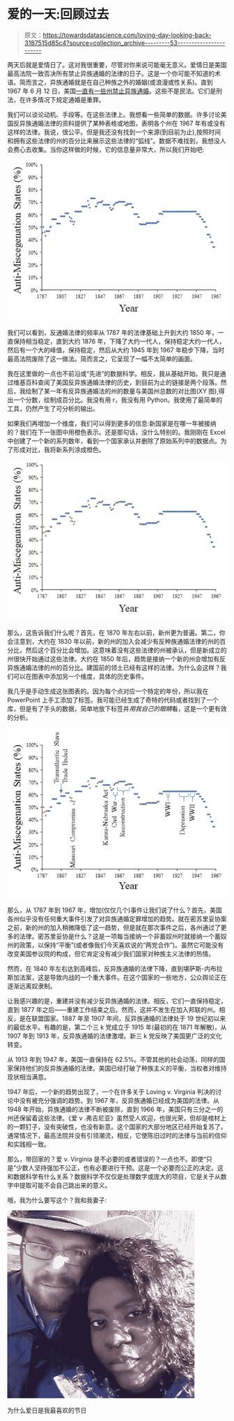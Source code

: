 # 爱的一天:回顾过去

> 原文：<https://towardsdatascience.com/loving-day-looking-back-3187515d85c4?source=collection_archive---------53----------------------->

两天后就是爱情日了。这对我很重要，尽管对你来说可能毫无意义。爱情日是美国最高法院一致否决所有禁止异族通婚的法律的日子。这是一个你可能不知道的术语。简而言之，异族通婚就是在自己种族之外的婚姻(或浪漫或性关系)。直到 1967 年 6 月 12 日，美国[一直有一些州禁止异族通婚](https://en.wikipedia.org/wiki/Anti-miscegenation_laws_in_the_United_States)。这些不是民法。它们是刑法，在许多情况下规定通婚是重罪。

我们可以谈论动机、手段等。在这些法律上。我想看一些简单的数据。许多讨论美国反异族通婚法律的资料提供了某种表格或地图，表明各个州在 1967 年有或没有这样的法律。我说，很公平。但是我还没有找到一个来源(到目前为止),按照时间和拥有这些法律的州的百分比来展示这些法律的“弧线”。数据不难找到，我想没人会费心去收集。当你这样做的时候，它的信息量非常大，所以我们开始吧:

![](img/2051dfd68f3152804ea3ca2bbfc26bf0.png)

我们可以看到，反通婚法律的频率从 1787 年的法律基础上升到大约 1850 年，一直保持相当稳定，直到大约 1876 年，下降了大约一代人，保持稳定大约一代人，然后有一个大的峰值，保持稳定，然后从大约 1945 年到 1967 年稳步下降，当时最高法院废除了这一做法。简而言之，它呈现了一幅不太简单的画面。

我在这里做的一点也不前沿或“先进”的数据科学。相反，我从基础开始。我只是通过维基百科查阅了美国反异族通婚法律的历史，到目前为止的链接是两个段落。然后，我绘制了某一年有反异族通婚法的州的数量与美国州总数的对比图(XY 图),得出一个分数，绘制成百分比。我没有用 r，我没有用 Python。我使用了最简单的工具，仍然产生了可分析的输出。

如果我们再增加一个维度，我们可以得到更多的信息:新国家是在哪一年被接纳的？我们在下一张图中用橙色表示。还是那句话，没什么特别的。我刚刚在 Excel 中创建了一个新的系列数年，看到一个国家承认并删除了原始系列中的数据点。为了形成对比，我将新系列涂成橙色。

![](img/1e7991fd438bcda56cdee8e2ebaaf02b.png)

那么，这告诉我们什么呢？首先，在 1870 年左右以前，新州更为普遍。第二，你会注意到，大约在 1830 年以前，新的州的加入会减少有反种族通婚法律的州的百分比，然后这个百分比会增加。这意味着没有这些法律的州被承认，但是新成立的州很快开始通过这些法律。大约在 1850 年后，趋势是接纳一个新的州会增加有反异族通婚法律的州的百分比。建国前的领土已经有这样的法律。为什么会这样？我们可以在图表中添加另一个维度，具体的历史事件。

我几乎是手动生成这张图表的。因为每个点对应一个特定的年份，所以我在 PowerPoint 上手工添加了标签。我可能已经生成了奇特的代码或者找到了一个库，但是有了手头的数据，简单地放下标签并*用我自己的眼睛*看，这是一个更有效的分析。

![](img/425ff016ca574f2bba1eeff2d2b97c1c.png)

那么，从 1787 年到 1967 年，增加(仅仅几个)事件让我们说了什么？首先，美国各州似乎没有任何重大事件引发了对异族通婚定罪增加的趋势。就在密苏里妥协案之前，新的州的加入稍微降低了这一趋势，但是就在那次事件之后，各州通过了更多的法律。密苏里妥协是什么？这是一项每当接纳一个非蓄奴州时就接纳一个蓄奴州的政策，以保持“平衡”(或者像我们今天喜欢说的“两党合作”)。虽然它可能没有改变美国参议院的构成，但它肯定没有减少我们国家对种族主义法律的热情。

然而，在 1840 年左右达到高峰后，反异族通婚的法律下降，直到堪萨斯-内布拉斯加法案，这是导致内战的一个重大事件。在这个国家的一些地方，公众舆论正在逐渐远离奴隶制。

让我感兴趣的是，重建并没有减少反异族通婚的法律。相反，它们一直保持稳定，直到 1877 年之后——重建工作结束之后。然而，这并不发生在加入邦联的州。相反，是在联盟国家。1887 年至 1907 年间，反异族通婚的法律处于 19 世纪初以来的最低水平。有趣的是，第二个三 k 党成立于 1915 年(最初的在 1871 年解散)，从 1907 年到 1913 年，反异族通婚的法律激增。新三 k 党反映了美国更广泛的文化转变。

从 1913 年到 1947 年，美国一直保持在 62.5%。不管其他的社会动荡，同样的国家保持他们的反异族通婚的法律。美国已经打破了种族主义的平衡，当权者对维持现状相当满意。

1947 年后，一个新的趋势出现了，一个在许多关于 Loving v. Virginia 判决的讨论中没有被充分强调的趋势。到 1967 年，反异族通婚已经成为美国的法律。从 1948 年开始，异族通婚的法律不断被废除，直到 1966 年，美国只有三分之一的州还保留着这些法律。《爱 v .弗吉尼亚》虽然受人欢迎，也很光荣，但却是棺材上的一颗钉子，没有突破性，也没有新意。这个国家的大部分地区已经开始复苏了。通常情况下，最高法院并没有引领潮流，相反，它使陈旧过时的法律与当前的信仰和实践相一致。

那么，带回家的？爱 v. Virginia 是不必要的或者错误的？一点也不。即使“只是”少数人坚持强加不公正，也有必要进行干预。这是一个必要而公正的决定。这和数据科学有什么关系？数据科学不仅仅是处理数字或庞大的项目，它是关于从数字中提取可能不会自己跳出来的意义。

哦，我为什么要写这个？我和我妻子:

![](img/eab90f37df74f323239cefe0d9182af7.png)

为什么爱日是我最喜欢的节日